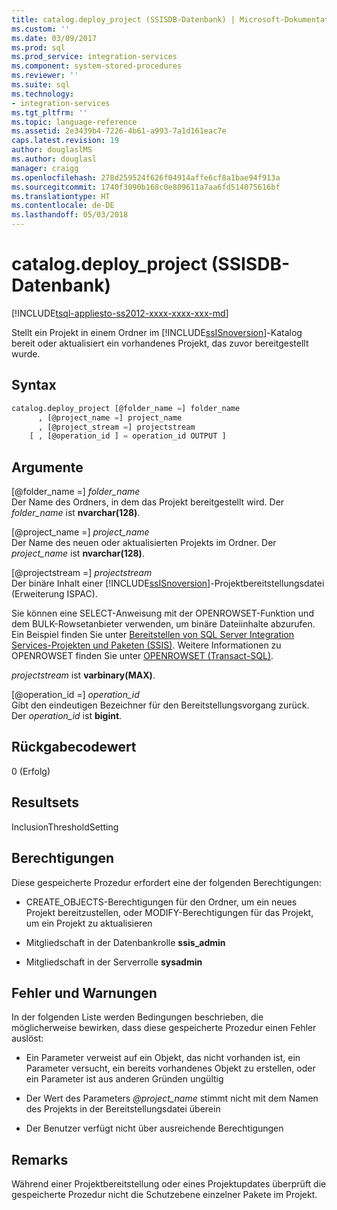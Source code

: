 ```yaml
---
title: catalog.deploy_project (SSISDB-Datenbank) | Microsoft-Dokumentation
ms.custom: ''
ms.date: 03/09/2017
ms.prod: sql
ms.prod_service: integration-services
ms.component: system-stored-procedures
ms.reviewer: ''
ms.suite: sql
ms.technology:
- integration-services
ms.tgt_pltfrm: ''
ms.topic: language-reference
ms.assetid: 2e3439b4-7226-4b61-a993-7a1d161eac7e
caps.latest.revision: 19
author: douglaslMS
ms.author: douglasl
manager: craigg
ms.openlocfilehash: 278d259524f626f04914affe6cf8a1bae94f913a
ms.sourcegitcommit: 1740f3090b168c0e809611a7aa6fd514075616bf
ms.translationtype: HT
ms.contentlocale: de-DE
ms.lasthandoff: 05/03/2018
---
```

# <a name="catalogdeployproject-ssisdb-database"></a>catalog.deploy_project (SSISDB-Datenbank)
[!INCLUDE[tsql-appliesto-ss2012-xxxx-xxxx-xxx-md](../../includes/tsql-appliesto-ss2012-xxxx-xxxx-xxx-md.md)]

  Stellt ein Projekt in einem Ordner im [!INCLUDE[ssISnoversion](../../includes/ssisnoversion-md.md)]-Katalog bereit oder aktualisiert ein vorhandenes Projekt, das zuvor bereitgestellt wurde.  
  
## <a name="syntax"></a>Syntax  
  
```sql  
catalog.deploy_project [@folder_name =] folder_name   
      , [@project_name =] project_name   
      , [@project_stream =] projectstream   
    [ , [@operation_id ] = operation_id OUTPUT ]   
```  
  
## <a name="arguments"></a>Argumente  
 [@folder_name =] *folder_name*  
 Der Name des Ordners, in dem das Projekt bereitgestellt wird. Der *folder_name* ist **nvarchar(128)**.  
  
 [@project_name =] *project_name*  
 Der Name des neuen oder aktualisierten Projekts im Ordner. Der *project_name* ist **nvarchar(128)**.  
  
 [@projectstream =] *projectstream*  
 Der binäre Inhalt einer [!INCLUDE[ssISnoversion](../../includes/ssisnoversion-md.md)]-Projektbereitstellungsdatei (Erweiterung ISPAC).  
  
 Sie können eine SELECT-Anweisung mit der OPENROWSET-Funktion und dem BULK-Rowsetanbieter verwenden, um binäre Dateiinhalte abzurufen. Ein Beispiel finden Sie unter [Bereitstellen von SQL Server Integration Services-Projekten und Paketen (SSIS)](../../integration-services/packages/deploy-integration-services-ssis-projects-and-packages.md). Weitere Informationen zu OPENROWSET finden Sie unter [OPENROWSET &#40;Transact-SQL&#41;](../../t-sql/functions/openrowset-transact-sql.md).  
  
 *projectstream* ist **varbinary(MAX)**.  
  
 [@operation_id =] *operation_id*  
 Gibt den eindeutigen Bezeichner für den Bereitstellungsvorgang zurück. Der *operation_id* ist **bigint**.  
  
## <a name="return-code-value"></a>Rückgabecodewert  
 0 (Erfolg)  
  
## <a name="result-sets"></a>Resultsets  
 InclusionThresholdSetting  
  
## <a name="permissions"></a>Berechtigungen  
 Diese gespeicherte Prozedur erfordert eine der folgenden Berechtigungen:  
  
-   CREATE_OBJECTS-Berechtigungen für den Ordner, um ein neues Projekt bereitzustellen, oder MODIFY-Berechtigungen für das Projekt, um ein Projekt zu aktualisieren  
  
-   Mitgliedschaft in der Datenbankrolle **ssis_admin**  
  
-   Mitgliedschaft in der Serverrolle **sysadmin**  
  
## <a name="errors-and-warnings"></a>Fehler und Warnungen  
 In der folgenden Liste werden Bedingungen beschrieben, die möglicherweise bewirken, dass diese gespeicherte Prozedur einen Fehler auslöst:  
  
-   Ein Parameter verweist auf ein Objekt, das nicht vorhanden ist, ein Parameter versucht, ein bereits vorhandenes Objekt zu erstellen, oder ein Parameter ist aus anderen Gründen ungültig  
  
-   Der Wert des Parameters *@project_name* stimmt nicht mit dem Namen des Projekts in der Bereitstellungsdatei überein  
  
-   Der Benutzer verfügt nicht über ausreichende Berechtigungen  
  
## <a name="remarks"></a>Remarks  
 Während einer Projektbereitstellung oder eines Projektupdates überprüft die gespeicherte Prozedur nicht die Schutzebene einzelner Pakete im Projekt.  
  
  
